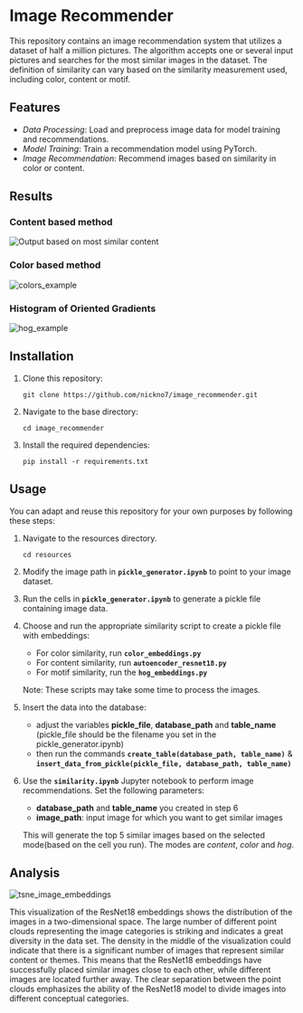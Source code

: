 # Image Recommender

This repository contains an image recommendation system that utilizes a dataset of half a million pictures. The algorithm accepts one or several input pictures and searches for the most similar images in the dataset. The definition of similarity can vary based on the similarity measurement used, including color, content or motif.


## Features

- *Data Processing*: Load and preprocess image data for model training and recommendations.
- *Model Training*: Train a recommendation model using PyTorch.
- *Image Recommendation*: Recommend images based on similarity in color or content.

## Results

### Content based method
![Output based on most similar content](https://github.com/user-attachments/assets/c8682cf9-61ed-458d-8970-bee176ccf075)

### Color based method
![colors_example](https://github.com/user-attachments/assets/a9444174-bcb4-4918-b018-8fed91808b8d)

### Histogram of Oriented Gradients
![hog_example](https://github.com/user-attachments/assets/f265e842-114a-4257-b9e1-45f90111afac)


## Installation

1. Clone this repository:
    ```
    git clone https://github.com/nickno7/image_recommender.git
    ```

2. Navigate to the base directory:

    ```
    cd image_recommender
    ```

3. Install the required dependencies:

    ```
    pip install -r requirements.txt
    ```

## Usage 

You can adapt and reuse this repository for your own purposes by following these steps:

1. Navigate to the resources directory.
   ```
   cd resources
   ```

3. Modify the image path in **`pickle_generator.ipynb`** to point to your image dataset.

4. Run the cells in **`pickle_generator.ipynb`** to generate a pickle file containing image data.

5. Choose and run the appropriate similarity script to create a pickle file with embeddings:

   - For color similarity, run **`color_embeddings.py`**
   - For content similarity, run **`autoencoder_resnet18.py`**
   - For motif similarity, run the **`hog_embeddings.py`**

   Note: These scripts may take some time to process the images.

6. Insert the data into the database:

    - adjust the variables **pickle_file**, **database_path** and **table_name** (pickle_file should be the filename you set in the pickle_generator.ipynb)
    - then run the commands **`create_table(database_path, table_name)`** & **`insert_data_from_pickle(pickle_file, database_path, table_name)`**

7. Use the **`similarity.ipynb`** Jupyter notebook to perform image recommendations. Set the following parameters:
    
    - **database_path** and **table_name** you created in step 6
    - **image_path**: input image for which you want to get similar images
      

    This will generate the top 5 similar images based on the selected mode(based on the cell you run). The modes are *content*, *color* and *hog*.


## Analysis

![tsne_image_embeddings](https://github.com/user-attachments/assets/be729a4b-51b8-451f-84d2-5ef8ca8fd990)

This visualization of the ResNet18 embeddings shows the distribution of the images in a two-dimensional space. 
The large number of different point clouds representing the image categories is striking and indicates a great diversity in the data set. The density in the middle of the visualization could indicate that there is a significant number of images that represent similar content or themes. This means that the ResNet18 embeddings have successfully placed similar images close to each other, while different images are located further away. The clear separation between the point clouds emphasizes the ability of the ResNet18 model to divide images into different conceptual categories.
